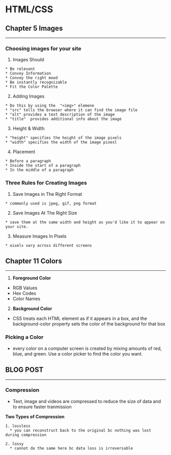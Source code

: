 # HTML/CSS
  
## Chapter 5 Images
---------------
### Choosing images for your site
  1. Images Should

    * Be relevant 
    * Convey Information
    * Convey the right mood
    * Be instantly recognizable
    * Fit the Color Palette

  2. Adding Images

    * Do this by using the  "<img>" elemene
    * "src" tells the browser where it can find the image file
    * "alt" provides a text description of the image 
    * "title"  provides additional info about the image

  3. Height & Width

    * "height" specifies the height of the image pixels
    * "width" specifies the width of the image pixesl

  4. Placement

    * Before a paragraph
    * Inside the start of a paragraph
    * In the middle of a paragraph

### **Three Rules for Creating Images**

  1. Save Images in The Right Format

    * commonly used is jpeg, gif, png format

  2. Save Images At The Right Size

    * save them at the same width and height as you'd like it to appear on your site.

  3. Measure Images In Pixels

    * oixels vary across different screens

## Chapter 11 Colors
---------------------

1. **Foreground Color**
  * RGB Values
  * Hex Codes
  * Color Names


2. **Background Color**
    
  * CSS treats each HTML element as if it appears in a box, and the background-color property sets the color of the background for that box

### **Picking a Color**
  * every color on a computer screen is created by mixing amounts of red, blue, and green. Use a color picker to find the color you want.

## BLOG POST
--------


### Compression
  * Text, image and videos are compressed to reduce the size of data and to ensure faster tranmission

  **Two Types of Compression**

    1. lossless
      * you can reconstruct back to the original bc nothing was lost during compression

    2. lossy
      * cannot do the same here bc data loss is irreversable



